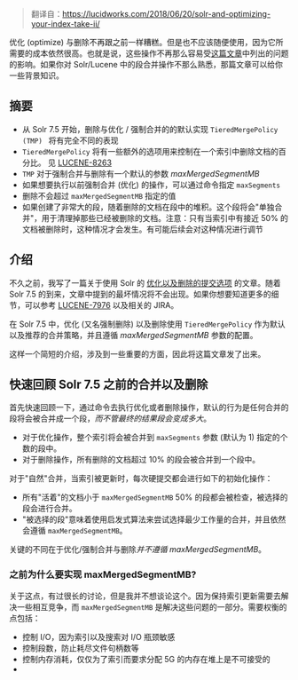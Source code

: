 >   翻译自：https://lucidworks.com/2018/06/20/solr-and-optimizing-your-index-take-ii/

优化 (optimize) 与删除不再跟之前一样糟糕。但是也不应该随便使用，因为它所需要的成本依然很高。也就是说，这些操作不再那么容易受[这篇文章](https://lucidworks.com/2017/10/13/segment-merging-deleted-documents-optimize-may-bad/)中列出的问题的影响。如果你对 Solr/Lucene 中的段合并操作不那么熟悉，那篇文章可以给你一些背景知识。

## 摘要

-   从 Solr 7.5 开始，删除与优化 / 强制合并的的默认实现 `TieredMergePolicy (TMP) ` 将有完全不同的表现
-   `TieredMergePolicy` 将有一些额外的选项用来控制在一个索引中删除文档的百分比。 见 [LUCENE-8263](https://issues.apache.org/jira/browse/LUCENE-8263)
-   `TMP` 对于强制合并与删除有一个默认的参数 *maxMergedSegmentMB* 
-   如果想要执行以前强制合并 (优化) 的操作，可以通过命令指定 `maxSegments`
-   删除不会超过 `maxMergedSegmentMB` 指定的值
-   如果创建了非常大的段，随着删除的文档在段中的堆积。这个段将会"单独合并"，用于清理掉那些已经被删除的文档。注意：只有当索引中有接近 50% 的文档被删除时，这种情况才会发生。有可能后续会对这种情况进行调节

## 介绍

不久之前，我写了一篇关于使用 Solr 的 [优化以及删除的提交选项](https://lucidworks.com/2017/10/13/segment-merging-deleted-documents-optimize-may-bad/) 的文章。随着 Solr 7.5 的到来，文章中提到的最坏情况将不会出现。如果你想要知道更多的细节，可以参考 [LUCENE-7976](https://issues.apache.org/jira/browse/LUCENE-7976) 以及相关的 JIRA。

在 Solr 7.5 中，优化 (又名强制删除) 以及删除使用 `TieredMergePolicy` 作为默认以及推荐的合并策略，并且遵循 *maxMergedSegmentMB* 参数的配置。

这样一个简短的介绍，涉及到一些重要的方面，因此将这篇文章发了出来。

## 快速回顾 Solr 7.5 之前的合并以及删除

首先快速回顾一下，通过命令去执行优化或者删除操作，默认的行为是任何合并的段将会被合并成一个段，*而不管最终的结果段会变成多大*。

-   对于优化操作，整个索引将会被合并到 `maxSegments` 参数 (默认为 1) 指定的个数的段中。
-   对于删除操作，所有删除的文档超过 10% 的段会被合并到一个段中。

对于"自然"合并，当索引被更新时，每次硬提交都会进行如下的初始化操作：

-   所有"活着"的文档小于 `maxMergedSegmentMB` 50% 的段都会被检查，被选择的段会进行合并。
-   "被选择的段"意味着使用启发式算法来尝试选择最少工作量的合并，并且依然会遵循 `maxMergedSegmentMB`。

关键的不同在于优化/强制合并与删除*并不遵循 maxMergedSegmentMB*。

### 之前为什么要实现 maxMergedSegmentMB?

关于这点，有过很长的讨论，但是我并不想谈论这个。因为保持索引更新需要去解决一些相互竞争，而 `maxMergedSegmentMB` 是解决这些问题的一部分。需要权衡的点包括：

-   控制 I/O，因为索引以及搜索对 I/O 瓶颈敏感
-   控制段数，防止耗尽文件句柄数等
-   控制内存消耗，仅仅为了索引而要求分配 5G 的内存在堆上是不可接受的
-   